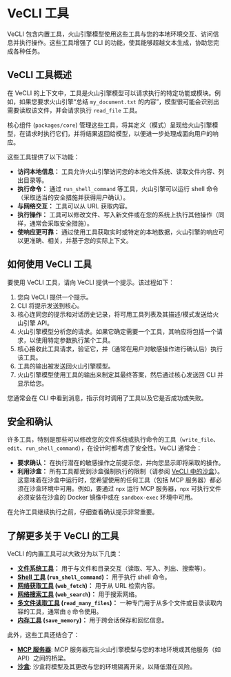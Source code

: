 # VeCLI 工具

VeCLI 包含内置工具，火山引擎模型使用这些工具与您的本地环境交互、访问信息并执行操作。这些工具增强了 CLI 的功能，使其能够超越文本生成，协助您完成各种任务。

## VeCLI 工具概述

在 VeCLI 的上下文中，工具是火山引擎模型可以请求执行的特定功能或模块。例如，如果您要求火山引擎“总结 `my_document.txt` 的内容”，模型很可能会识别出需要读取该文件，并会请求执行 `read_file` 工具。

核心组件 (`packages/core`) 管理这些工具，将其定义（模式）呈现给火山引擎模型，在请求时执行它们，并将结果返回给模型，以便进一步处理成面向用户的响应。

这些工具提供了以下功能：

- **访问本地信息：** 工具允许火山引擎访问您的本地文件系统、读取文件内容、列出目录等。
- **执行命令：** 通过 `run_shell_command` 等工具，火山引擎可以运行 shell 命令（采取适当的安全措施并获得用户确认）。
- **与网络交互：** 工具可以从 URL 获取内容。
- **执行操作：** 工具可以修改文件、写入新文件或在您的系统上执行其他操作（同样，通常会采取安全措施）。
- **使响应更可靠：** 通过使用工具获取实时或特定的本地数据，火山引擎的响应可以更准确、相关，并基于您的实际上下文。

## 如何使用 VeCLI 工具

要使用 VeCLI 工具，请向 VeCLI 提供一个提示。该过程如下：

1.  您向 VeCLI 提供一个提示。
2.  CLI 将提示发送到核心。
3.  核心连同您的提示和对话历史记录，将可用工具列表及其描述/模式发送给火山引擎 API。
4.  火山引擎模型分析您的请求。如果它确定需要一个工具，其响应将包括一个请求，以使用特定参数执行某个工具。
5.  核心接收此工具请求，验证它，并（通常在用户对敏感操作进行确认后）执行该工具。
6.  工具的输出被发送回火山引擎模型。
7.  火山引擎模型使用工具的输出来制定其最终答案，然后通过核心发送回 CLI 并显示给您。

您通常会在 CLI 中看到消息，指示何时调用了工具以及它是否成功或失败。

## 安全和确认

许多工具，特别是那些可以修改您的文件系统或执行命令的工具（`write_file`、`edit`、`run_shell_command`），在设计时都考虑了安全性。VeCLI 通常会：

- **要求确认：** 在执行潜在的敏感操作之前提示您，并向您显示即将采取的操作。
- **利用沙盒：** 所有工具都受到沙盒强制执行的限制（请参阅 [VeCLI 中的沙盒](../sandbox.md)）。这意味着在沙盒中运行时，您希望使用的任何工具（包括 MCP 服务器）都必须在沙盒环境中可用。例如，要通过 `npx` 运行 MCP 服务器，`npx` 可执行文件必须安装在沙盒的 Docker 镜像中或在 `sandbox-exec` 环境中可用。

在允许工具继续执行之前，仔细查看确认提示非常重要。

## 了解更多关于 VeCLI 的工具

VeCLI 的内置工具可以大致分为以下几类：

- **[文件系统工具](./file-system.md)：** 用于与文件和目录交互（读取、写入、列出、搜索等）。
- **[Shell 工具](./shell.md) (`run_shell_command`)：** 用于执行 shell 命令。
- **[网络获取工具](./web-fetch.md) (`web_fetch`)：** 用于从 URL 检索内容。
- **[网络搜索工具](./web-search.md) (`web_search`)：** 用于搜索网络。
- **[多文件读取工具](./multi-file.md) (`read_many_files`)：** 一种专门用于从多个文件或目录读取内容的工具，通常由 `@` 命令使用。
- **[内存工具](./memory.md) (`save_memory`)：** 用于跨会话保存和回忆信息。

此外，这些工具还结合了：

- **[MCP 服务器](./mcp-server.md)**: MCP 服务器充当火山引擎模型与您的本地环境或其他服务（如 API）之间的桥梁。
- **[沙盒](../sandbox.md)**: 沙盒将模型及其更改与您的环境隔离开来，以降低潜在风险。